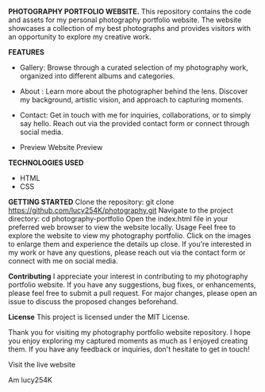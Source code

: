 **PHOTOGRAPHY PORTFOLIO WEBSITE.**
This repository contains the code and assets for my personal photography portfolio website. The website showcases a collection of my best photographs and provides visitors with an opportunity to explore my creative work.

**FEATURES**
- Gallery: Browse through a curated selection of my photography work, organized into different albums and categories.

- About : Learn more about the photographer behind the lens. Discover my background, artistic vision, and approach to capturing moments.

- Contact: Get in touch with me for inquiries, collaborations, or to simply say hello. Reach out via the provided contact form or connect through social media.

- Preview
Website Preview

**TECHNOLOGIES USED**
- HTML
- CSS

**GETTING STARTED**
Clone the repository: git clone https://github.com/lucy254K/photography.git
Navigate to the project directory: cd photography-portfolio
Open the index.html file in your preferred web browser to view the website locally.
Usage
Feel free to explore the website to view my photography portfolio. Click on the images to enlarge them and experience the details up close. If you're interested in my work or have any questions, please reach out via the contact form or connect with me on social media.

**Contributing**
I appreciate your interest in contributing to my photography portfolio website. If you have any suggestions, bug fixes, or enhancements, please feel free to submit a pull request. For major changes, please open an issue to discuss the proposed changes beforehand.

**License**
This project is licensed under the MIT License.

Thank you for visiting my photography portfolio website repository. I hope you enjoy exploring my captured moments as much as I enjoyed creating them. If you have any feedback or inquiries, don't hesitate to get in touch!

Visit the live website

Am lucy254K





